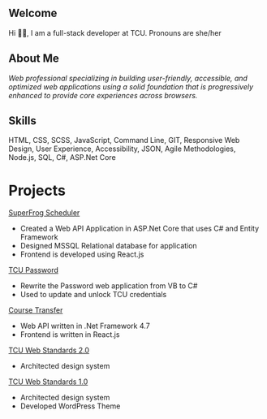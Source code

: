 ## Welcome

Hi 👋🏾, I am a full-stack developer at TCU. Pronouns are she/her

## About Me

_Web professional specializing in building user-friendly, accessible, and optimized web applications using a solid foundation that is progressively enhanced to provide core experiences across browsers._

## Skills

HTML, CSS, SCSS, JavaScript, Command Line, GIT, Responsive Web Design, User Experience, Accessibility, JSON, Agile
Methodologies, Node.js, SQL, C#, ASP.Net Core

# Projects
[SuperFrog Scheduler](https://superfrog.tcu.edu/)
- Created a Web API Application in ASP.Net Core that uses C# and Entity Framework
- Designed MSSQL Relational database for application
- Frontend is developed using React.js

[TCU Password](https://password.tcu.edu)
- Rewrite the Password web application from VB to C#
- Used to update and unlock TCU credentials

[Course Transfer](https://coursetransfer.tcu.edu/)
- Web API written in .Net Framework 4.7
- Frontend is written in React.js

[TCU Web Standards 2.0](https://tcu.edu)
- Architected design system

[TCU Web Standards 1.0](https://brand.tcu.edu)
- Architected design system
- Developed WordPress Theme

